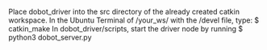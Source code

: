 Place dobot_driver into the src directory of the already created catkin workspace. 
In the Ubuntu Terminal of /your_ws/ with the /devel file, type:
$ catkin_make
In dobot_driver/scripts, start the driver node by running
$ python3 dobot_server.py
